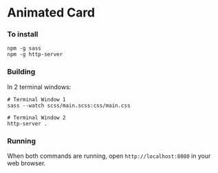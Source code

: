 # Animated Card

### To install

```
npm -g sass
npm -g http-server
```

### Building

In 2 terminal windows:

```
# Terminal Window 1
sass --watch scss/main.scss:css/main.css

# Terminal Window 2
http-server .
```

### Running

When both commands are running, open `http://localhost:8080` in your web browser.
